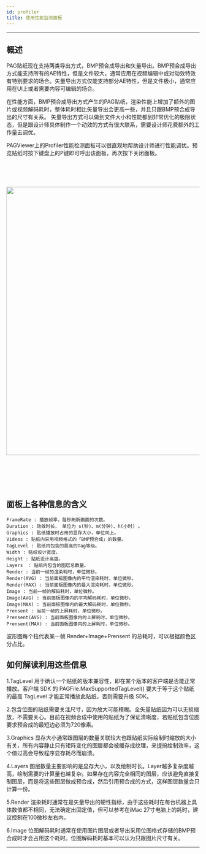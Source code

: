 ```yaml
---
id: profiler
title: 使用性能监测面板
---
```

---
## 概述

PAG贴纸现在支持两类导出方式，BMP预合成导出和矢量导出。BMP预合成导出方式能支持所有的AE特性，但是文件较大，通常应用在视频编辑中或对动效特效有特别要求的场合。矢量导出方式仅能支持部分AE特性，但是文件极小，通常应用在UI上或者需要内容可编辑的场合。<br/>

在性能方面，BMP预合成导出方式产生的PAG贴纸，渲染性能上增加了额外的图片或视频解码耗时，整体耗时相比矢量导出会更高一些，并且只跟BMP预合成导出的尺寸有关系。 矢量导出方式可以做到文件大小和性能都到非常优化的极限状态，但是跟设计师具体制作一个动效的方式有很大联系，需要设计师花费额外的工作量去调优。<br/>

PAGViewer上的Profiler性能检测面板可以很直观地帮助设计师进行性能调优。预览贴纸时按下键盘上的P键即可呼出该面板，再次按下关闭面板。<br/><br/>

<img 
  src='https://pag.qq.com/website/static/img/docs/profiler.jpg' 
  style='width: 700px; margin: 32px 0 48px 0' 
/>
---

<br/>


## 面板上各种信息的含义

	FrameRate : 播放帧率，每秒刷新画面的次数。
	Duration : 动效时长， 单位为 s(秒)、m(分钟)、h(小时) 。
	Graphics : 贴纸播放时占用的显存大小，单位同上。
    Videos : 贴纸内采用视频格式的「BMP预合成」的数量。
	TagLevel : 贴纸内包含的最高的Tag等级。
	Width : 贴纸设计宽度。
	Height : 贴纸设计高度。
	Layers  : 贴纸内包含的图层总数量。
	Render : 当前一帧的渲染耗时，单位微秒。
    Render(AVG) : 当前面板图像内的平均渲染耗时，单位微秒。
    Render(MAX) : 当前面板图像内的最大渲染耗时，单位微秒。
	Image : 当前一帧的解码耗时，单位微秒。
    Image(AVG) : 当前面板图像内的平均解码耗时，单位微秒。
    Image(MAX) : 当前面板图像内的最大解码耗时，单位微秒。
	Prensent : 当前一帧的上屏耗时，单位微秒。
    Prensent(AVG) : 当前面板图像内的上屏耗时，单位微秒。
    Prensent(MAX) : 当前面板图像内的上屏耗时，单位微秒。
    
波形图每个柱代表某一帧 Render+Image+Prensent 的总耗时，可以根据颜色区分占比。

## 如何解读利用这些信息

1.TagLevel 用于确认一个贴纸的版本兼容性，即在某个版本的客户端是否能正常播放。客户端 SDK 的 PAGFile.MaxSupportedTagLevel() 要大于等于这个贴纸的最高 TagLevel 才能正常播放此贴纸，否则需要升级 SDK。<br/>

2.包含位图的贴纸需要关注尺寸，因为放大可能模糊。全矢量贴纸因为可以无损缩放，不需要关心。目前在视频合成中使用的贴纸为了保证清晰度，若贴纸包含位图要求预合成的最短边必须为720像素。<br/>

3.Graphics 显存大小通常跟图层的数量关联较大也跟贴纸实际绘制时缩放的大小有关，所有内容静止只有矩阵变化的图层都会被缓存成纹理，来提搞绘制效率，这个值过高会导致程序显存耗尽而崩溃。<br/>

4.Layers 图层数量主要影响的是显存大小，以及绘制时长。Layer越多复杂度越高，绘制需要的计算量也越复杂。如果存在内容完全相同的图层，应该避免直接复制图层，而是将这些图层做成预合成，然后引用预合成的方式，这样图层数量会只计算一份。

5.Render 渲染耗时通常在是矢量导出的硬性指标，由于这些耗时在每台机器上具体数值都不相同，无法确定出固定值，但可以参考在iMac 27寸电脑上的耗时，建议控制在100微秒左右内。

6.Image 位图解码耗时通常在使用图片图层或者导出采用位图格式存储的BMP预合成时才会占用这个耗时。位图解码耗时基本可以认为只跟图片尺寸有关。

---